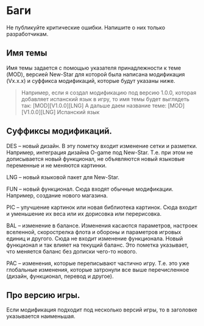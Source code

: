 # Баги

Не публикуйте критические ошибки. Напишите о них только разработчикам.

## Имя темы

Имя темы задается с помощью указателя принадлежности к теме (MOD), версией New-Star для которой была написана модификация (Vx.x.x) и суффикса модификаций, которые будут указаны ниже.

> Например, если я создал модификацию под версию 1.0.0, которая добавляет испанский язык в игру, то имя темы будет выглядеть так:
> [MOD][V1.0.0][LNG]
> А дальше даем название теме:
> [MOD][V1.0.0][LNG] Испанский язык

## Суффиксы модификаций.

DES – новый дизайн. В эту пометку входит изменение сетки и разметки. Например, интеграция дизайна O-game под New-Star. Т.е. при этом не дописывается новый функционал, не объявляются новый языковые переменные и не меняются картинки.

LNG – новый языковой пакет для New-Star.

FUN – новый функционал. Сюда входят обычные модификации. Например, создание нового магазина.

PIC – улучшение картинок или новая библиотека картинок. Сюда входит и уменьшение их веса или их дорисовка или перерисовка.

BAL – изменение в балансе. Изменения касаются параметров, настроек вселенной, скорострелка флота и обороны и параметров игровых единиц и другого. Сюда не входит изменение функционала. Новый функционал и так влияет на текущий баланс. Это пометка указывает, что меняется баланс без дописки чего-то нового.

PAC – изменения, которые переписывают частично игру. Т.е. это уже глобальные изменения, которые затронули все выше перечисленное (дизайн, функционал, перевод и другое).

## Про версию игры.

Если модификация подходит под несколько версий игры, то в заголовке указывается наименьшая.